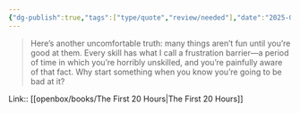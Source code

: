 ```yaml
---
{"dg-publish":true,"tags":["type/quote","review/needed"],"date":"2025-03-07T12:23:05+03:00","title":"many things are not fun until you are good at it","dg-path":"mine/quotes/202503071223.md","permalink":"/mine/quotes/202503071223/","dgPassFrontmatter":true}
---
```



> Here’s another uncomfortable truth: many things aren’t fun until you’re good at them. Every skill has what I call a frustration barrier—a period of time in which you’re horribly unskilled, and you’re painfully aware of that fact. Why start something when you know you’re going to be bad at it?

Link:: [[openbox/books/The First 20 Hours|The First 20 Hours]]

